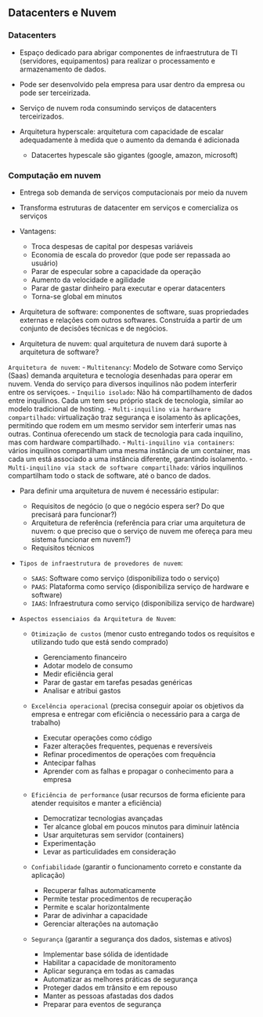 ## Datacenters e Nuvem

### Datacenters

- Espaço dedicado para abrigar componentes de infraestrutura de TI (servidores, equipamentos) para realizar o processamento e armazenamento de dados.
- Pode ser desenvolvido pela empresa para usar dentro da empresa ou pode ser terceirizada.
- Serviço de nuvem roda consumindo serviços de datacenters terceirizados.

- Arquitetura hyperscale: arquitetura com capacidade de escalar adequadamente à medida que o aumento da demanda é adicionada
  - Datacertes hypescale são gigantes (google, amazon, microsoft)

### Computação em nuvem

- Entrega sob demanda de serviços computacionais por meio da nuvem
- Transforma estruturas de datacenter em serviços e comercializa os serviços

- Vantagens: 
  - Troca despesas de capital por despesas variáveis
  - Economia de escala do provedor (que pode ser repassada ao usuário)
  - Parar de especular sobre a capacidade da operação
  - Aumento da velocidade e agilidade
  - Parar de gastar dinheiro para executar e operar datacenters
  - Torna-se global em minutos


- Arquitetura de software: componentes de software, suas propriedades externas e relações com outros softwares. Construída a partir de um conjunto de decisões técnicas e de negócios.
- Arquitetura de nuvem: qual arquitetura de nuvem dará suporte à arquitetura de software?

`Arquitetura de nuvem`:
    - `Multitenancy`: Modelo de Sotware como Serviço (Saas) demanda arquitetura e tecnologia desenhadas para operar em nuvem. Venda do serviço para diversos inquilinos não podem interferir entre os serviçoes.
    - `Inquilio isolado`: Não há compartilhamento de dados entre inquilinos. Cada um tem seu próprio stack de tecnologia, similar ao modelo tradicional de hosting.
    - `Multi-inquilino via hardware compartilhado`: virtualização traz segurança e isolamento às aplicações, permitindo que rodem em um mesmo servidor sem interferir umas nas outras. Continua oferecendo um stack de tecnologia para cada inquilino, mas com hardware compartilhado.
    - `Multi-inquilino via containers`: vários inquilinos compartilham uma mesma instância de um container, mas cada um está associado a uma instância diferente, garantindo isolamento.
    - `Multi-inquilino via stack de software compartilhado`: vários inquilinos compartilham todo o stack de software, até o banco de dados.

- Para definir uma arquitetura de nuvem é necessário estipular:
  - Requisitos de negócio (o que o negócio espera ser? Do que precisará para funcionar?)
  - Arquitetura de referência (referência para criar uma arquitetura de nuvem: o que preciso que o serviço de nuvem me ofereça para meu sistema funcionar em nuvem?)
  - Requisitos técnicos


- `Tipos de infraestrutura de provedores de nuvem`:
  - `SAAS`: Software como serviço (disponibiliza todo o serviço)
  - `PAAS`: Plataforma como serviço (disponibiliza serviço de hardware e software)
  - `IAAS`: Infraestrutura como serviço (disponibiliza serviço de hardware)

- `Aspectos essenciaios da Arquitetura de Nuvem`:
  - `Otimização de custos` (menor custo entregando todos os requisitos e utilizando tudo que está sendo comprado)
    - Gerenciamento financeiro
    - Adotar modelo de consumo
    - Medir eficiência geral
    - Parar de gastar em tarefas pesadas genéricas
    - Analisar e atribui gastos
  
  - `Excelência operacional` (precisa conseguir apoiar os objetivos da empresa e entregar com eficiência o necessário para a carga de trabalho)
    - Executar operações como código
    - Fazer alterações frequentes, pequenas e reversíveis
    - Refinar procedimentos de operações com frequência
    - Antecipar falhas
    - Aprender com as falhas e propagar o conhecimento para a empresa

  - `Eficiência de performance` (usar recursos de forma eficiente para atender requisitos e manter a eficiência)
    - Democratizar tecnologias avançadas
    - Ter alcance global em poucos minutos para diminuir latência
    - Usar arquiteturas sem servidor (containers)
    - Experimentação
    - Levar as particulidades em consideração

  - `Confiabilidade` (garantir o funcionamento correto e constante da aplicação)
    - Recuperar falhas automaticamente
    - Permite testar procedimentos de recuperação
    - Permite e scalar horizontalmente
    - Parar de adivinhar a capacidade
    - Gerenciar alterações na automação
 
  - `Segurança` (garantir a segurança dos dados, sistemas e ativos)
    - Implementar base sólida de identidade
    - Habilitar a capacidade de monitoramento
    - Aplicar segurança em todas as camadas
    - Automatizar as melhores práticas de segurança
    - Proteger dados em trânsito e em repouso
    - Manter as pessoas afastadas dos dados
    - Preparar para eventos de segurança

